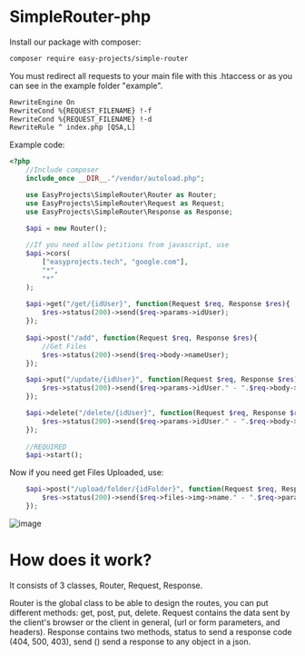 # SimpleRouter-php

Install our package with composer:

```txt
composer require easy-projects/simple-router
```

You must redirect all requests to your main file with this .htaccess or as you can see in the example folder "example".

```txt
RewriteEngine On
RewriteCond %{REQUEST_FILENAME} !-f
RewriteCond %{REQUEST_FILENAME} !-d
RewriteRule ^ index.php [QSA,L]
```

Example code:

```php
<?php
    //Include composer
    include_once __DIR__."/vendor/autoload.php";

    use EasyProjects\SimpleRouter\Router as Router;
    use EasyProjects\SimpleRouter\Request as Request;
    use EasyProjects\SimpleRouter\Response as Response;

    $api = new Router();
    
    //If you need allow petitions from javascript, use
    $api->cors(
        ["easyprojects.tech", "google.com"],
        "*",
        "*"
    );
    
    $api->get("/get/{idUser}", function(Request $req, Response $res){
        $res->status(200)->send($req->params->idUser);
    });
    
    $api->post("/add", function(Request $req, Response $res){
        //Get Files
        $res->status(200)->send($req->body->nameUser);
    });

    $api->put("/update/{idUser}", function(Request $req, Response $res){
        $res->status(200)->send($req->params->idUser." - ".$req->body->nameUser);
    });

    $api->delete("/delete/{idUser}", function(Request $req, Response $res){
        $res->status(200)->send($req->params->idUser." - ".$req->body->nameUser);
    });
    
    //REQUIRED
    $api->start();
```

Now if you need get Files Uploaded, use:

```php
    $api->post("/upload/folder/{idFolder}", function(Request $req, Response $res){
        $res->status(200)->send($req->files->img->name." - ".$req->params->idFolder);
    });
```

![image](https://user-images.githubusercontent.com/86737117/144947334-5f09b150-5ec4-481c-9dfd-bc09592c7250.png)

# How does it work?

It consists of 3 classes, Router, Request, Response.

Router is the global class to be able to design the routes, you can put different methods: get, post, put, delete.
Request contains the data sent by the client's browser or the client in general, (url or form parameters, and headers).
Response contains two methods, status to send a response code (404, 500, 403), send () send a response to any object in a json.


